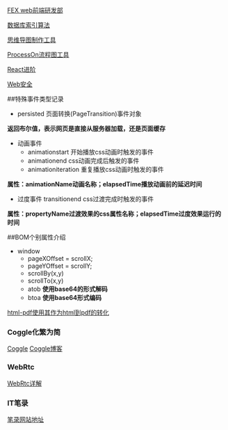 [FEX web前端研发部](http://devfest14.qiniudn.com/Web/yog-framework-%E7%9B%B8%E5%AE%88%E9%BC%8E.pdf)

[数据库索引算法](http://blog.codinglabs.org/articles/theory-of-mysql-index.html)

[思维导图制作工具](https://app.wisemapping.com/c/maps/3/try)

[ProcessOn流程图工具](https://www.processon.com/diagrams)

[React进阶](http://yiminghe.me/learning-react/tutorial/zh-cn/advanced.html#/)

[Web安全](http://segmentfault.com/a/1190000003852910)

##特殊事件类型记录

+ persisted 页面转换(PageTransition)事件对象

**返回布尔值，表示网页是直接从服务器加载，还是页面缓存**
+ 动画事件
  - animationstart 开始播放css动画时触发的事件
  - animationend css动画完成后触发的事件
  - animationiteration 重复播放css动画时触发的事件

**属性：animationName动画名称；elapsedTime播放动画前的延迟时间**
+ 过度事件 transitionend css过渡完成时触发的事件

**属性：propertyName过渡效果的css属性名称；elapsedTime过度效果运行的时间**

##BOM个别属性介绍
+ window
  - pageXOffset = scrollX;
  - pageYOffset = scrollY;
  - scrollBy(x,y)
  - scrollTo(x,y)
  - atob **使用base64的形式解码**
  - btoa **使用base64形式编码**

[html-pdf使用其作为html到pdf的转化](https://www.npmjs.com/package/html-pdf#code-example)

### Coggle化繁为简

[Coggle](https://coggle.it/)
[Coggle博客](http://bloggle.coggle.it/)

### WebRtc

[WebRtc详解](http://segmentfault.com/a/1190000000733774)

### IT笔录

[笔录网站地址](http://itbilu.com/)

